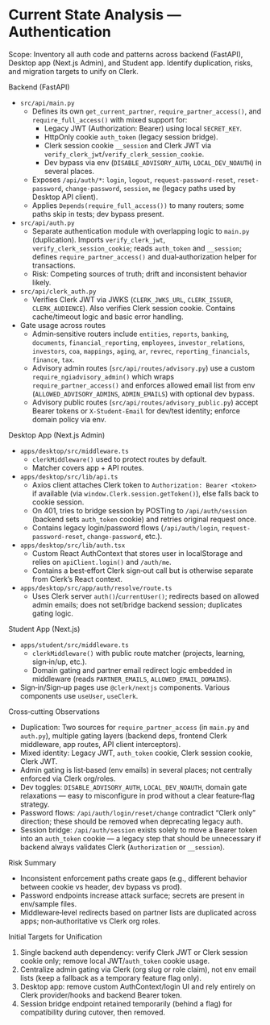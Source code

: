 # Current State Analysis — Authentication

Scope: Inventory all auth code and patterns across backend (FastAPI), Desktop app (Next.js Admin), and Student app. Identify duplication, risks, and migration targets to unify on Clerk.

Backend (FastAPI)
- `src/api/main.py`
  - Defines its own `get_current_partner`, `require_partner_access()`, and `require_full_access()` with mixed support for:
    - Legacy JWT (Authorization: Bearer) using local `SECRET_KEY`.
    - HttpOnly cookie `auth_token` (legacy session bridge).
    - Clerk session cookie `__session` and Clerk JWT via `verify_clerk_jwt`/`verify_clerk_session_cookie`.
    - Dev bypass via env (`DISABLE_ADVISORY_AUTH`, `LOCAL_DEV_NOAUTH`) in several places.
  - Exposes `/api/auth/*`: `login`, `logout`, `request-password-reset`, `reset-password`, `change-password`, `session`, `me` (legacy paths used by Desktop API client).
  - Applies `Depends(require_full_access())` to many routers; some paths skip in tests; dev bypass present.
- `src/api/auth.py`
  - Separate authentication module with overlapping logic to `main.py` (duplication). Imports `verify_clerk_jwt`, `verify_clerk_session_cookie`; reads `auth_token` and `__session`; defines `require_partner_access()` and dual‑authorization helper for transactions.
  - Risk: Competing sources of truth; drift and inconsistent behavior likely.
- `src/api/clerk_auth.py`
  - Verifies Clerk JWT via JWKS (`CLERK_JWKS_URL`, `CLERK_ISSUER`, `CLERK_AUDIENCE`). Also verifies Clerk session cookie. Contains cache/timeout logic and basic error handling.
- Gate usage across routes
  - Admin‑sensitive routers include `entities`, `reports`, `banking`, `documents`, `financial_reporting`, `employees`, `investor_relations`, `investors`, `coa`, `mappings`, `aging`, `ar`, `revrec`, `reporting_financials`, `finance`, `tax`.
  - Advisory admin routes (`src/api/routes/advisory.py`) use a custom `require_ngiadvisory_admin()` which wraps `require_partner_access()` and enforces allowed email list from env (`ALLOWED_ADVISORY_ADMINS`, `ADMIN_EMAILS`) with optional dev bypass.
  - Advisory public routes (`src/api/routes/advisory_public.py`) accept Bearer tokens or `X-Student-Email` for dev/test identity; enforce domain policy via env.

Desktop App (Next.js Admin)
- `apps/desktop/src/middleware.ts`
  - `clerkMiddleware()` used to protect routes by default.
  - Matcher covers app + API routes.
- `apps/desktop/src/lib/api.ts`
  - Axios client attaches Clerk token to `Authorization: Bearer <token>` if available (via `window.Clerk.session.getToken()`), else falls back to cookie session.
  - On 401, tries to bridge session by POSTing to `/api/auth/session` (backend sets `auth_token` cookie) and retries original request once.
  - Contains legacy login/password flows (`/api/auth/login`, `request-password-reset`, `change-password`, etc.).
- `apps/desktop/src/lib/auth.tsx`
  - Custom React AuthContext that stores user in localStorage and relies on `apiClient.login()` and `/auth/me`.
  - Contains a best‑effort Clerk sign‑out call but is otherwise separate from Clerk’s React context.
- `apps/desktop/src/app/auth/resolve/route.ts`
  - Uses Clerk server `auth()`/`currentUser()`; redirects based on allowed admin emails; does not set/bridge backend session; duplicates gating logic.

Student App (Next.js)
- `apps/student/src/middleware.ts`
  - `clerkMiddleware()` with public route matcher (projects, learning, sign‑in/up, etc.).
  - Domain gating and partner email redirect logic embedded in middleware (reads `PARTNER_EMAILS`, `ALLOWED_EMAIL_DOMAINS`).
- Sign‑in/Sign‑up pages use `@clerk/nextjs` components. Various components use `useUser`, `useClerk`.
  
Cross‑cutting Observations
- Duplication: Two sources for `require_partner_access` (in `main.py` and `auth.py`), multiple gating layers (backend deps, frontend Clerk middleware, app routes, API client interceptors).
- Mixed identity: Legacy JWT, `auth_token` cookie, Clerk session cookie, Clerk JWT.
- Admin gating is list‑based (env emails) in several places; not centrally enforced via Clerk org/roles.
- Dev toggles: `DISABLE_ADVISORY_AUTH`, `LOCAL_DEV_NOAUTH`, domain gate relaxations — easy to misconfigure in prod without a clear feature‑flag strategy.
- Password flows: `/api/auth/login/reset/change` contradict “Clerk only” direction; these should be removed when deprecating legacy auth.
- Session bridge: `/api/auth/session` exists solely to move a Bearer token into an `auth_token` cookie — a legacy step that should be unnecessary if backend always validates Clerk (`Authorization` or `__session`).

Risk Summary
- Inconsistent enforcement paths create gaps (e.g., different behavior between cookie vs header, dev bypass vs prod). 
- Password endpoints increase attack surface; secrets are present in env/sample files.
- Middleware‑level redirects based on partner lists are duplicated across apps; non‑authoritative vs Clerk org roles.

Initial Targets for Unification
1) Single backend auth dependency: verify Clerk JWT or Clerk session cookie only; remove local JWT/`auth_token` cookie usage.
2) Centralize admin gating via Clerk (org slug or role claim), not env email lists (keep a fallback as a temporary feature flag only).
3) Desktop app: remove custom AuthContext/login UI and rely entirely on Clerk provider/hooks and backend Bearer token.
4) Session bridge endpoint retained temporarily (behind a flag) for compatibility during cutover, then removed.
